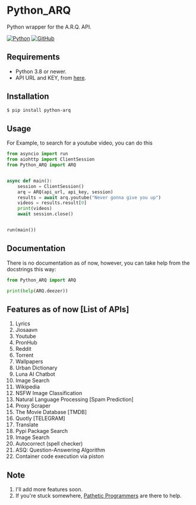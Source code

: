 # Python_ARQ

Python wrapper for the A.R.Q. API.

[![Python](http://forthebadge.com/images/badges/made-with-python.svg)](https://python.org)
[![GitHub](https://forthebadge.com/images/badges/built-by-developers.svg)](https://github.com/)

## Requirements

- Python 3.8 or newer.
- API URL and KEY, from [here](https://t.me/ARQRobot).

## Installation

```sh
$ pip install python-arq
```

## Usage

For Example, to search for a youtube video, you can do this

```py
from asyncio import run
from aiohttp import ClientSession
from Python_ARQ import ARQ


async def main():
    session = ClientSession()
    arq = ARQ(api_url, api_key, session)
    results = await arq.youtube("Never gonna give you up")
    videos = results.result[0]
    print(videos)
    await session.close()


run(main())
```

## Documentation

There is no documentation as of now, however, you can take help from the docstrings this way:

```py
from Python_ARQ import ARQ

print(help(ARQ.deezer))
```

## Features as of now [List of APIs]

1. Lyrics
2. Jiosaavn
3. Youtube
4. PronHub
5. Reddit
6. Torrent
7. Wallpapers
8. Urban Dictionary
9. Luna AI Chatbot
10. Image Search
11. Wikipedia
12. NSFW Image Classification
13. Natural Language Processing [Spam Prediction]
14. Proxy Scraper
15. The Movie Database [TMDB]
16. Quotly [TELEGRAM]
17. Translate
18. Pypi Package Search
19. Image Search
20. Autocorrect (spell checker)
21. ASQ: Question-Answering Algorithm
22. Container code execution via piston

## Note

1. I'll add more features soon.
2. If you're stuck somewhere, [Pathetic Programmers](https://t.me/PatheticProgrammers) are there to help.
